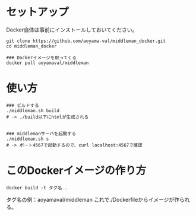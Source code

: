 # セットアップ

Docker自体は事前にインストールしておいてください。

```
git clone https://github.com/aoyama-val/middleman_docker.git
cd middleman_docker

### Dockerイメージを取ってくる
docker pull aoyamaval/middleman
```

# 使い方

```
### ビルドする
./middleman.sh build
# -> ./build以下にhtmlが生成される


### middlemanサーバを起動する
./middleman.sh s
# -> ポート4567で起動するので、curl localhost:4567で確認
```


# このDockerイメージの作り方

```
docker build -t タグ名 .
```

タグ名の例：aoyamaval/middleman 
これで./Dockerfileからイメージが作られる。 
